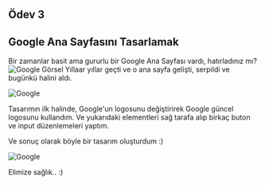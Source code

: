 ## Ödev 3
## Google Ana Sayfasını Tasarlamak

Bir zamanlar basit ama gururlu bir Google Ana Sayfası vardı, hatırladınız mı?![Google Görsel](img/googlehomepage.gif) Yıllaar yıllar geçti ve o ana sayfa gelişti, serpildi ve bugünkü halini aldı. 

![Google](img/googlehomepage1.png)

Tasarımın ilk halinde,  Google'un logosunu değiştirirek Google güncel logosunu kullandım. Ve yukarıdaki elementleri sağ tarafa alıp birkaç buton ve input  düzenlemeleri yaptım.

Ve sonuç olarak böyle bir tasarım oluşturdum :)



![Google](img/googledesigner.png)

Elimize sağlık.. :) 